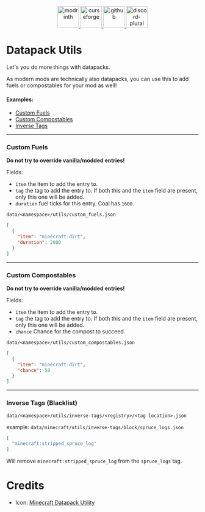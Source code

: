 <div align="center">
    <a href="https://modrinth.com/project/datapack-utils">
        <img alt="modrinth" height="56" src="https://cdn.jsdelivr.net/npm/@intergrav/devins-badges@3/assets/cozy-minimal/available/modrinth_vector.svg">
    </a>
    <a href="https://www.curseforge.com/minecraft/mc-mods/datapack-utils">
        <img alt="curseforge" height="56" src="https://cdn.jsdelivr.net/npm/@intergrav/devins-badges@3/assets/cozy-minimal/available/curseforge_vector.svg">
    </a>
    <a href="https://github.com/Raik176/datapack-utils">
        <img alt="github" height="56" src="https://cdn.jsdelivr.net/npm/@intergrav/devins-badges@3/assets/cozy-minimal/available/github_vector.svg">
    </a>
    <a href="https://discord.gg/FpEReTJbSA">
        <img alt="discord-plural" height="56" src="https://cdn.jsdelivr.net/npm/@intergrav/devins-badges@3/assets/cozy-minimal/social/discord-plural_vector.svg">
    </a>
</div>

# Datapack Utils
Let's you do more things with datapacks.

As modern mods are technically also datapacks, you can use this to add fuels or compostables for your mod as well!

#### Examples:
  - [Custom Fuels](#custom-fuels)
  - [Custom Compostables](#custom-compostables)
  - [Inverse Tags](#inverse-tags-blacklist)

---

### Custom Fuels
**Do not try to override vanilla/modded entries!**

Fields:
  * `item` the item to add the entry to.
  * `tag` the tag to add the entry to. If both this and the `item` field are present, only this one will be added.
  * `duration` fuel ticks for this entry. Coal has `1600`.

`data/<namespace>/utils/custom_fuels.json`
```json
[
  {
    "item": "minecraft:dirt",
    "duration": 2000
  }
]
```

---

### Custom Compostables
**Do not try to override vanilla/modded entries!**

Fields:
* `item` the item to add the entry to.
* `tag` the tag to add the entry to. If both this and the `item` field are present, only this one will be added.
* `chance` Chance for the compost to succeed.

`data/<namespace>/utils/custom_compostables.json`
```json
[
  {
    "item": "minecraft:dirt",
    "chance": 50
  }
]
```

---

### Inverse Tags (Blacklist)
`data/<namespace>/utils/inverse-tags/<registry>/<tag location>.json`

example: `data/minecraft/utils/inverse-tags/block/spruce_logs.json`
```json
[
  "minecraft:stripped_spruce_log"
]
```
Will remove `minecraft:stripped_spruce_log` from the `spruce_logs` tag.

# Credits
  * Icon: [Minecraft Datapack Utility](https://github.com/ChenCMD/MC-Datapack-Utility/blob/master/icon.png)